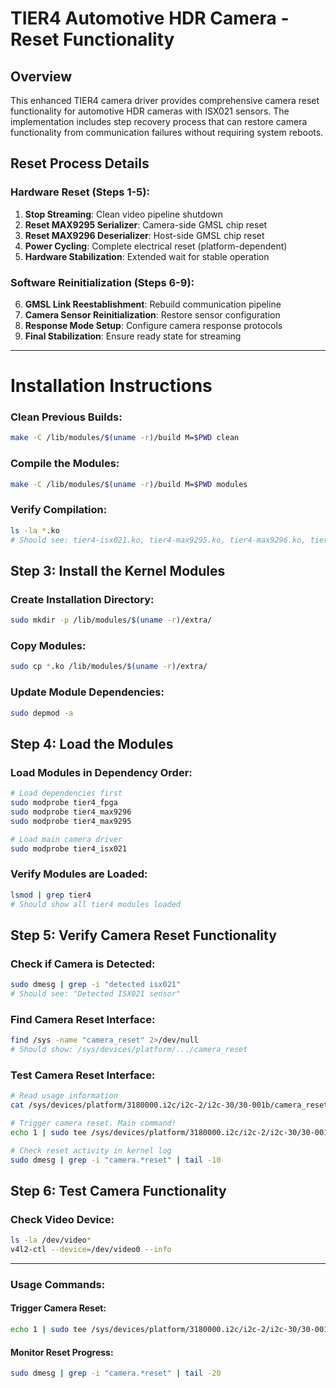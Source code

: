# TIER4 Automotive HDR Camera - Reset Functionality

## Overview

This enhanced TIER4 camera driver provides comprehensive camera reset functionality for automotive HDR cameras with ISX021 sensors. The implementation includes step recovery process that can restore camera functionality from communication failures without requiring system reboots.

## Reset Process Details

### Hardware Reset (Steps 1-5):
1. **Stop Streaming**: Clean video pipeline shutdown
2. **Reset MAX9295 Serializer**: Camera-side GMSL chip reset
3. **Reset MAX9296 Deserializer**: Host-side GMSL chip reset
4. **Power Cycling**: Complete electrical reset (platform-dependent)
5. **Hardware Stabilization**: Extended wait for stable operation

### Software Reinitialization (Steps 6-9):
6. **GMSL Link Reestablishment**: Rebuild communication pipeline
7. **Camera Sensor Reinitialization**: Restore sensor configuration
8. **Response Mode Setup**: Configure camera response protocols
9. **Final Stabilization**: Ensure ready state for streaming

---

# Installation Instructions

### Clean Previous Builds:
```bash
make -C /lib/modules/$(uname -r)/build M=$PWD clean
```

### Compile the Modules:
```bash
make -C /lib/modules/$(uname -r)/build M=$PWD modules
```

### Verify Compilation:
```bash
ls -la *.ko
# Should see: tier4-isx021.ko, tier4-max9295.ko, tier4-max9296.ko, tier4-fpga.ko
```

## Step 3: Install the Kernel Modules

### Create Installation Directory:
```bash
sudo mkdir -p /lib/modules/$(uname -r)/extra/
```

### Copy Modules:
```bash
sudo cp *.ko /lib/modules/$(uname -r)/extra/
```

### Update Module Dependencies:
```bash
sudo depmod -a
```

## Step 4: Load the Modules

### Load Modules in Dependency Order:
```bash
# Load dependencies first
sudo modprobe tier4_fpga
sudo modprobe tier4_max9296
sudo modprobe tier4_max9295

# Load main camera driver
sudo modprobe tier4_isx021
```

### Verify Modules are Loaded:
```bash
lsmod | grep tier4
# Should show all tier4 modules loaded
```

## Step 5: Verify Camera Reset Functionality

### Check if Camera is Detected:
```bash
sudo dmesg | grep -i "detected isx021"
# Should see: "Detected ISX021 sensor"
```

### Find Camera Reset Interface:
```bash
find /sys -name "camera_reset" 2>/dev/null
# Should show: /sys/devices/platform/.../camera_reset
```

### Test Camera Reset Interface:
```bash
# Read usage information
cat /sys/devices/platform/3180000.i2c/i2c-2/i2c-30/30-001b/camera_reset

# Trigger camera reset. Main command!
echo 1 | sudo tee /sys/devices/platform/3180000.i2c/i2c-2/i2c-30/30-001b/camera_reset

# Check reset activity in kernel log
sudo dmesg | grep -i "camera.*reset" | tail -10
```

## Step 6: Test Camera Functionality

### Check Video Device:
```bash
ls -la /dev/video*
v4l2-ctl --device=/dev/video0 --info
```

---

### Usage Commands:

#### Trigger Camera Reset:
```bash
echo 1 | sudo tee /sys/devices/platform/3180000.i2c/i2c-2/i2c-30/30-001b/camera_reset
```

#### Monitor Reset Progress:
```bash
sudo dmesg | grep -i "camera.*reset" | tail -20
```

